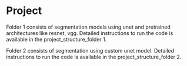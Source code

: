 # Project

Folder 1 consists of segmentation models using unet and pretrained architectures like resnet, vgg. Detailed instructions to run the code is available in the project_structure_folder 1.

Folder 2 consists of segmentation using custom unet model. Detailed instructions to run the code is available in the project_structure_folder 2.

